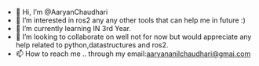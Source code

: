 - 👋 Hi, I’m @AaryanChaudhari
- 👀 I’m interested in ros2 any any other tools that can help me in future :)
- 🌱 I’m currently learning IN 3rd Year.
- 💞️ I’m looking to collaborate on well not for now but would appreciate any help related to python,datastructures and ros2.
- 📫 How to reach me .. through my email:aaryananilchaudhari@gmai.com

<!---
AaryanChaudhari/AaryanChaudhari is a ✨ special ✨ repository because its `README.md` (this file) appears on your GitHub profile.
You can click the Preview link to take a look at your changes.
--->
